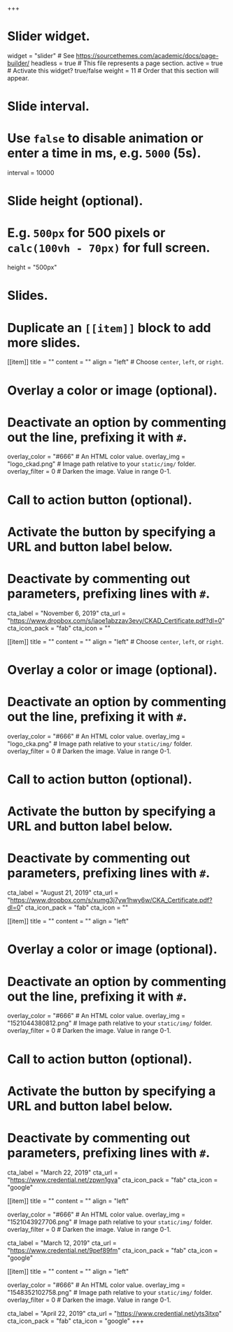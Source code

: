 +++
# Slider widget.
widget = "slider"  # See https://sourcethemes.com/academic/docs/page-builder/
headless = true  # This file represents a page section.
active = true  # Activate this widget? true/false
weight = 11  # Order that this section will appear.

# Slide interval.
# Use `false` to disable animation or enter a time in ms, e.g. `5000` (5s).
interval = 10000

# Slide height (optional).
# E.g. `500px` for 500 pixels or `calc(100vh - 70px)` for full screen.
height = "500px"

# Slides.
# Duplicate an `[[item]]` block to add more slides.
[[item]]
  title = ""
  content = ""
  align = "left"  # Choose `center`, `left`, or `right`.

  # Overlay a color or image (optional).
  #   Deactivate an option by commenting out the line, prefixing it with `#`.
  overlay_color = "#666"  # An HTML color value.
  overlay_img = "logo_ckad.png"  # Image path relative to your `static/img/` folder.
  overlay_filter = 0  # Darken the image. Value in range 0-1.

  # Call to action button (optional).
  #   Activate the button by specifying a URL and button label below.
  #   Deactivate by commenting out parameters, prefixing lines with `#`.
  cta_label = "November 6, 2019"
  cta_url = "https://www.dropbox.com/s/iaoe1abzzav3evy/CKAD_Certificate.pdf?dl=0"
  cta_icon_pack = "fab"
  cta_icon = ""

[[item]]
  title = ""
  content = ""
  align = "left"  # Choose `center`, `left`, or `right`.

  # Overlay a color or image (optional).
  #   Deactivate an option by commenting out the line, prefixing it with `#`.
  overlay_color = "#666"  # An HTML color value.
  overlay_img = "logo_cka.png"  # Image path relative to your `static/img/` folder.
  overlay_filter = 0  # Darken the image. Value in range 0-1.

  # Call to action button (optional).
  #   Activate the button by specifying a URL and button label below.
  #   Deactivate by commenting out parameters, prefixing lines with `#`.
  cta_label = "August 21, 2019"
  cta_url = "https://www.dropbox.com/s/xumg3j7yw1hwy6w/CKA_Certificate.pdf?dl=0"
  cta_icon_pack = "fab"
  cta_icon = ""

[[item]]
  title = ""
  content = ""
  align = "left"

  # Overlay a color or image (optional).
  #   Deactivate an option by commenting out the line, prefixing it with `#`.
  overlay_color = "#666"  # An HTML color value.
  overlay_img = "1521044380812.png"  # Image path relative to your `static/img/` folder.
  overlay_filter = 0  # Darken the image. Value in range 0-1.

  # Call to action button (optional).
  #   Activate the button by specifying a URL and button label below.
  #   Deactivate by commenting out parameters, prefixing lines with `#`.
  cta_label = "March 22, 2019"
  cta_url = "https://www.credential.net/zpwn1gva"
  cta_icon_pack = "fab"
  cta_icon = "google"

[[item]]
  title = ""
  content = ""
  align = "left"

  overlay_color = "#666"  # An HTML color value.
  overlay_img = "1521043927706.png"  # Image path relative to your `static/img/` folder.
  overlay_filter = 0  # Darken the image. Value in range 0-1.
  
  cta_label = "March 12, 2019"
  cta_url = "https://www.credential.net/9pef89fm"
  cta_icon_pack = "fab"
  cta_icon = "google"

[[item]]
  title = ""
  content = ""
  align = "left"

  overlay_color = "#666"  # An HTML color value.
  overlay_img = "1548352102758.png"  # Image path relative to your `static/img/` folder.
  overlay_filter = 0  # Darken the image. Value in range 0-1.
  
  cta_label = "April 22, 2019"
  cta_url = "https://www.credential.net/yts3itxp"
  cta_icon_pack = "fab"
  cta_icon = "google"
+++

